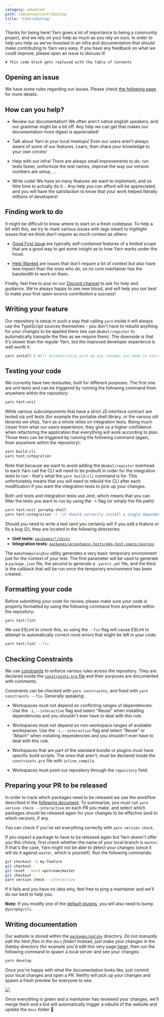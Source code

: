```yaml
---
category: advanced
path: /advanced/contributing
title: "Contributing"
---
```


Thanks for being here! Yarn gives a lot of importance to being a community project, and we rely on your help as much as you rely on ours. In order to help you help us we've invested in an infra and documentation that should make contributing to Yarn very easy. If you have any feedback on what we could improve, please open an issue to discuss it!

```toc
# This code block gets replaced with the Table of Contents
```

## Opening an issue

We have some rules regarding our issues. Please check [the following page](/advanced/sherlock) for more details.

## How can you help?

- Review our documentation! We often aren't native english speakers, and our grammar might be a bit off. Any help we can get that makes our documentation more digest is appreciated!

- Talk about Yarn in your local meetups! Even our users aren't always aware of some of our features. Learn, then share your knowledge to your own circles!

- Help with our infra! There are always small improvements to do: run tests faster, uniformize the test names, improve the way our version numbers are setup, ...

- Write code! We have so many features we want to implement, and so little time to actually do it... Any help you can afford will be appreciated, and you will have the satisfaction to know that your work helped literally millions of developers!

## Finding work to do

It might be difficult to know where to start on a fresh codebase. To help a bit with this, we try to mark various issues with tags meant to highlight issues that we think don't require as much context as others:

- [Good First Issue](https://github.com/yarnpkg/berry/issues?q=is%3Aissue+is%3Aopen+label%3A%22good+first+issue%22) are typically self-contained features of a limited scope that are a good way to get some insight as to how Yarn works under the hood.

- [Help Wanted](https://github.com/yarnpkg/berry/issues?q=is%3Aissue+is%3Aopen+label%3A%22help+wanted%22) are issues that don't require a lot of context but also have less impact than the ones who do, so no core maintainer has the bandwidth to work on them.

Finally, feel free to pop on our [Discord channel](https://discordapp.com/invite/yarnpkg) to ask for help and guidance. We're always happy to see new blood, and will help you our best to make your first open-source contribution a success!

## Writing your feature

Our repository is setup in such a way that calling `yarn` inside it will always use the TypeScript sources themselves - you don't have to rebuild anything for your changes to be applied there (we use `@babel/register` to automatically transpile the files as we require them). The downside is that it's slower than the regular Yarn, but the improved developer experience is well worth it.

```bash
yarn install # Will automatically pick up any changes you made to sources
```

## Testing your code

We currently have two testsuites, built for different purposes. The first one are unit tests and can be triggered by running the following command from anywhere within the repository:

```bash
yarn test:unit
```

While various subcomponents that have a strict JS interface contract are tested via unit tests (for example the portable shell library, or the various util libraries we ship), Yarn as a whole relies on integration tests. Being much closer from what our users experience, they give us a higher confidence when refactoring the application that everything will work according to plan. Those tests can be triggered by running the following command (again, from anywhere within the repository):

```bash
yarn build:cli
yarn test:integration
```

Note that because we want to avoid adding the `@babel/register` overhead to each Yarn call the CLI will need to be prebuilt in order for the integration tests to run - that's what the `yarn build:cli` command is for. This unfortunately means that you will need to rebuild the CLI after each modification if you want the integration tests to pick up your changes.

Both unit tests and integration tests use Jest, which means that you can filter the tests you want to run by using the `-t` flag (or simply the file path):

```bash
yarn test:unit yarnpkg-shell
yarn test:integration -t 'it should correctly install a single dependency that contains no sub-dependencies'
```

Should you need to write a test (and you certainly will if you add a feature or fix a bug 😉), they are located in the following directories:

- **Unit tests:** [`packages/*/tests`](https://github.com/search?utf8=%E2%9C%93&q=repo%3Ayarnpkg%2Fberry+filename%3Atest.ts+language%3ATypeScript+language%3ATypeScript&type=Code&ref=advsearch&l=TypeScript&l=TypeScript)
- **Integration tests:** [`packages/acceptance-tests/pkg-test-specs/sources`](https://github.com/yarnpkg/berry/tree/master/packages/acceptance-tests/pkg-tests-specs/sources)

The `makeTemporaryEnv` utility generates a very basic temporary environment just for the context of your test. The first parameter will be used to generate a `package.json` file, the second to generate a `.yarnrc.yml` file, and the third is the callback that will be run once the temporary environment has been created.

## Formatting your code

Before submitting your code for review, please make sure your code is properly formatted by using the following command from anywhere within the repository:

```bash
yarn test:lint
```

We use ESLint to check this, so using the `--fix` flag will cause ESLint to attempt to automatically correct most errors that might be left in your code:

```bash
yarn test:lint --fix
```

## Checking Constraints

We use [constraints](/features/constraints) to enforce various rules across the repository. They are declared inside the [`constraints.pro` file](https://github.com/yarnpkg/berry/blob/master/constraints.pro) and their purposes are documented with comments.

Constraints can be checked with `yarn constraints`, and fixed with `yarn constraints --fix`. Generally speaking:

- Workspaces must not depend on conflicting ranges of dependencies. Use the `-i,--interactive` flag and select "Reuse" when installing dependencies and you shouldn't ever have to deal with this rule.

- Workspaces must not depend on non-workspace ranges of available workspaces. Use the `-i,--interactive` flag and select "Reuse" or "Attach" when installing dependencies and you shouldn't ever have to deal with this rule.

- Workspaces that are part of the standard bundle or plugins must have specific build scripts. The ones that aren't, must be declared inside the `constraints.pro` file with `inline_compile`.

- Workspaces must point our repository through the `repository` field.

## Preparing your PR to be released

In order to track which packages need to be released we use the workflow described in the [following document](https://yarnpkg.com/advanced/managing-releases). To summarize, you must run `yarn version check --interactive` on each PR you make, and select which packages should be released again for your changes to be effective (and to which version), if any.

You can check if you've set everything correctly with `yarn version check`.

If you expect a package to have to be released again but Yarn doesn't offer you this choice, first check whether the name of your local branch is `master`. If that's the case, Yarn might not be able to detect your changes (since it will do it against `master`, which is yourself). Run the following commands:

```bash
git checkout -b my-feature
git checkout -
git reset --hard upstream/master
git checkout -
yarn version check --interactive
```

If it fails and you have no idea why, feel free to ping a maintainer and we'll do our best to help you.

**Note:** If you modify one of the [default plugins](https://github.com/yarnpkg/berry#default-plugins), you will also need to bump `@yarnpkg/cli`.

## Writing documentation

Our website is stored within the [`packages/gatsby`](https://github.com/yarnpkg/berry/tree/master/packages/gatsby) directory. *Do not manually edit the html files in the `docs` folder!* Instead, just make your changes in the Gatsby directory (for example you'd edit this very page [here](https://github.com/yarnpkg/berry/blob/master/packages/gatsby/content/advanced/plugin-tutorial.md)), then run the following command to spawn a local server and see your changes:

```bash
yarn develop
```

Once you're happy with what the documentation looks like, just commit your local changes and open a PR. Netlify will pick up your changes and spawn a fresh preview for everyone to see:

![](https://user-images.githubusercontent.com/1037931/61949789-3cc09300-afac-11e9-9817-89e97771a4e1.png)

Once everything is green and a maintainer has reviewed your changes, we'll merge them and a bot will automatically trigger a rebuild of the website and update the `docs` folder 🙂
